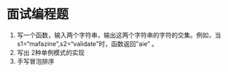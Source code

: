 # 面试编程题

1. 写一个函数，输入两个字符串，输出这两个字符串的字符的交集。例如，当 s1=“mafazine”,s2=“validate"时，函数返回"aie” 。
2. 写出 2种单例模式的实现 
3. 手写冒泡排序 

